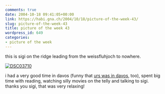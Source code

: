 ```yaml
---
comments: true
date: 2004-10-18 09:41:05+00:00
link: https://habi.gna.ch/2004/10/18/picture-of-the-week-43/
slug: picture-of-the-week-43
title: picture of the week 43
wordpress_id: 649
categories:
- picture of the week
---
```


this is sigi on the ridge leading from the weissfluhjoch to nowhere.

[![DSC03710](https://habi.gna.ch/blog/images/DSC03710-tm.jpg)](https://habi.gna.ch/blog/images/DSC03710.JPG)

i had a very good time in davos (funny that [urs was in davos](http://www.circle.ch/blog/p1533.html), too), spent big time with reading, watching silly movies on the telly and talking to sigi.
thanks you sigi, that was very relaxing!
